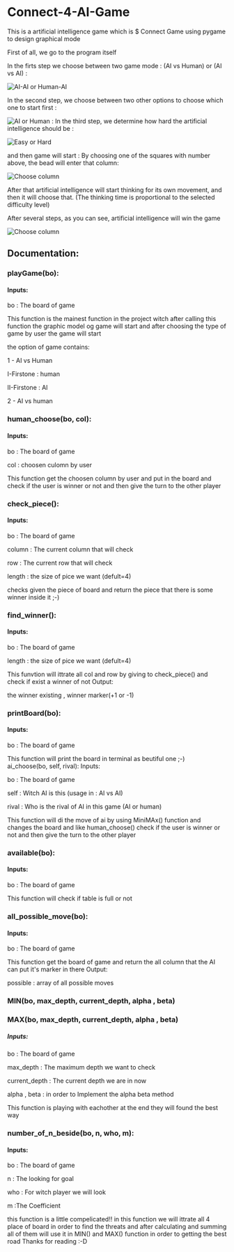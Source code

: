 # Connect-4-AI-Game
This is a artificial intelligence game which is $ Connect Game using pygame to design graphical mode

First of all, we go to the program itself 

In the firts step we choose between two game mode :  (AI vs Human) or (AI vs AI) :

![AI-AI or Human-AI](https://github.com/6amir6hosein6/Connect-4-AI-Game/blob/master/image/1.png)

In the second step, we choose between two other options to choose which one to start first :

![AI or Human](https://github.com/6amir6hosein6/Connect-4-AI-Game/blob/master/image/2.png)
:
In the third step, we determine how hard the artificial intelligence should be :

![Easy or Hard](https://github.com/6amir6hosein6/Connect-4-AI-Game/blob/master/image/3.png)

and then game will start :  By choosing one of the squares with number above, the bead will enter that column:

![Choose column](https://github.com/6amir6hosein6/Connect-4-AI-Game/blob/master/image/5.png)

After that artificial intelligence will start thinking for its own movement, and then it will choose that.
(The thinking time is proportional to the selected difficulty level)

After several steps, as you can see, artificial intelligence will win the game

![Choose column](https://github.com/6amir6hosein6/Connect-4-AI-Game/blob/master/image/6.png)

## Documentation:

### playGame(bo):
#### Inputs:

bo : The board of game

This function is the mainest function in the project witch after calling this function the graphic model og game will start and after choosing the type of game by user the game will start

the option of game contains:

1 - AI vs Human

I-Firstone : human

II-Firstone : AI

2 - AI vs human

### human_choose(bo, col):
#### Inputs:

bo : The board of game

col : choosen culomn by user

This function get the choosen column by user and put in the board and check if the user is winner or not and then give the turn to the other player

### check_piece():
#### Inputs:

bo : The board of game

column : The current column that will check

row : The current row that will check

length : the size of pice we want (defult=4)

checks given the piece of board and return the piece that there is some winner inside it ;-)

### find_winner():
#### Inputs:

bo : The board of game


length : the size of pice we want (defult=4)

This funvtion will ittrate all col and row by giving to check_piece() and check if exist a winner of not
Output:

the winner existing , winner marker(+1 or -1)

### printBoard(bo):
#### Inputs:

bo : The board of game

This function will print the board in terminal as beutiful one ;-)
ai_choose(bo, self, rival):
Inputs:

bo : The board of game

self : Witch AI is this (usage in : AI vs AI)

rival : Who is the rival of AI in this game (AI or human)

This function will di the move of ai by using MiniMAx() function and changes the board and like human_choose() check if the user is winner or not and then give the turn to the other player

### available(bo):
#### Inputs:

bo : The board of game

This function will check if table is full or not

### all_possible_move(bo):
#### Inputs:

bo : The board of game

This function get the board of game and return the all column that the AI can put it's marker in there
Output:

possible : array of all possible moves

### MIN(bo, max_depth, current_depth, alpha , beta)
### MAX(bo, max_depth, current_depth, alpha , beta)
##### Inputs:

bo : The board of game

max_depth : The maximum depth we want to check

current_depth : The current depth we are in now

alpha , beta : in order to Implement the alpha beta method

This function is playing with eachother at the end they will found the best way

### number_of_n_beside(bo, n, who, m):

#### Inputs:

bo : The board of game

n : The looking for goal

who : For witch player we will look

m :The Coefficient

this function is a little compelicated!!
in this function we will ittrate all 4 place of board in order to find the threats and after calculating and summing all of them will use it in MIN() and MAX() function in order to getting the best road
Thanks for reading :-D

